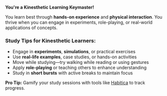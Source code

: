**You're a Kinesthetic Learning Keymaster!**  

You learn best through **hands-on experience** and **physical interaction**. You thrive when you can engage in experiments, role-playing, or real-world applications of concepts.  

### Study Tips for Kinesthetic Learners:  
- Engage in **experiments**, **simulations**, or practical exercises  
- Use **real-life examples**, case studies, or hands-on activities  
- Move while studying—try walking while reading or using gestures  
- Apply **role-playing** or teaching others to enhance understanding  
- Study in **short bursts** with active breaks to maintain focus  

**Pro Tip:** Gamify your study sessions with tools like [Habitica](https://habitica.com/) to track progress.  
